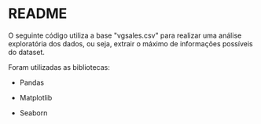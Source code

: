 # README

O seguinte código utiliza a base "vgsales.csv" para realizar uma análise exploratória dos dados, ou seja, extrair o máximo de informações possíveis do dataset.

Foram utilizadas as bibliotecas:

- Pandas

- Matplotlib

- Seaborn
